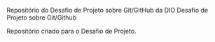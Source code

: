 Repositório do Desafio de Projeto sobre Git/GitHub da DIO
Desafio de Projeto sobre Git/Github

Repositório criado para o Desafio de Projeto.



